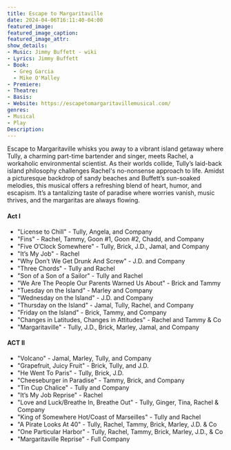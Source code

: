 ```yaml
---
title: Escape to Margaritaville
date: 2024-04-06T16:11:40-04:00
featured_image:
featured_image_caption: 
featured_image_attr:
show_details: 
- Music: Jimmy Buffett - wiki
- Lyrics: Jimmy Buffett
- Book: 
  - Greg Garcia
  - Mike O'Malley
- Premiere: 
- Theatre: 
- Basis: 
- Website: https://escapetomargaritavillemusical.com/
genres:
- Musical
- Play
Description:
---
```

Escape to Margaritaville whisks you away to a vibrant island getaway where Tully, a charming part-time bartender and singer, meets Rachel, a workaholic environmental scientist. As their worlds collide, Tully’s laid-back island philosophy challenges Rachel's no-nonsense approach to life. Amidst a picturesque backdrop of sandy beaches and Buffett’s sun-soaked melodies, this musical offers a refreshing blend of heart, humor, and escapism. It’s a tantalizing taste of paradise where worries vanish, music thrives, and the margaritas are always flowing.

#### Act I

- "License to Chill" - Tully, Angela, and Company
- "Fins" - Rachel, Tammy, Goon #1, Goon #2, Chadd, and Company
- "Five O’Clock Somewhere" - Tully, Brick, J.D., Jamal, and Company
- "It’s My Job" - Rachel
- "Why Don’t We Get Drunk And Screw" - J.D. and Company
- "Three Chords" - Tully and Rachel
- "Son of a Son of a Sailor" - Tully and Rachel
- "We Are The People Our Parents Warned Us About" - Brick and Tammy
- "Tuesday on the Island" - Marley and Company
- "Wednesday on the Island" - J.D. and Company
- "Thursday on the Island" - Jamal, Tully, Rachel, and Company
- "Friday on the Island" - Brick, Tammy, and Company
- "Changes in Latitudes, Changes in Attitudes" - Rachel and Tammy & Co
- "Margaritaville" - Tully, J.D., Brick, Marley, Jamal, and Company

#### ACT II

- "Volcano" - Jamal, Marley, Tully, and Company
- "Grapefruit, Juicy Fruit" - Brick, Tully, and J.D.
- "He Went To Paris" - Tully, Brick, J.D.
- "Cheeseburger in Paradise" - Tammy, Brick, and Company
- "Tin Cup Chalice" - Tully and Company
- "It’s My Job Reprise" - Rachel
- "Love and Luck/Breathe In, Breathe Out" - Tully, Ginger, Tina, Rachel & Company
- "King of Somewhere Hot/Coast of Marseilles" - Tully and Rachel
- "A Pirate Looks At 40" - Tully, Rachel, Tammy, Brick, Marley, J.D. & Co
- "One Particular Harbor" - Tully, Rachel, Tammy, Brick, Marley, J.D., & Co
- "Margaritaville Reprise" - Full Company